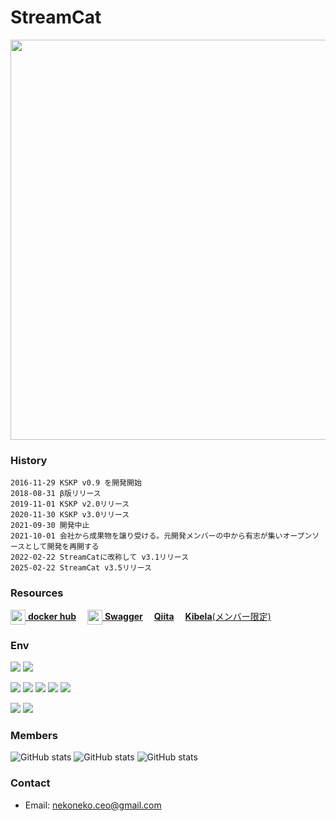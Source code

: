 # StreamCat
<img src="https://github.com/user-attachments/assets/48d74728-42a5-468a-b516-fd8d194e91e9" width="640">

### History
```
2016-11-29 KSKP v0.9 を開発開始
2018-08-31 β版リリース
2019-11-01 KSKP v2.0リリース
2020-11-30 KSKP v3.0リリース
2021-09-30 開発中止
2021-10-01 会社から成果物を譲り受ける。元開発メンバーの中から有志が集いオープンソースとして開発を再開する
2022-02-22 StreamCatに改称して v3.1リリース
2025-02-22 StreamCat v3.5リリース
```

### Resources
[<img valign=middle width=24 height=24 src="https://unpkg.com/simple-icons@v14/icons/docker.svg"/> **docker hub**](https://hub.docker.com/repositories/sabanyan)　
[<img valign=middle width=24 height=24 src="https://unpkg.com/simple-icons@v14/icons/swagger.svg"/> **Swagger**](https://app.swaggerhub.com/apis/sabanyansoft/StreamCat/v0.0.0#/)　
[**Qiita**](https://qiita.com/hiro80)　
[**Kibela**(メンバー限定)](https://sabanyan.kibe.la/)


### Env
  <img src="https://img.shields.io/badge/-Docker-EEE.svg?logo=docker&style=flat"> <img src="https://img.shields.io/badge/-Visual%20Studio%20Code-007ACC.svg?logo=visual-studio-code&style=flat">

  <img src="https://img.shields.io/badge/-Python-F9DC3E.svg?logo=python&style=flat"> <img src="https://img.shields.io/badge/-FastAPI-009688.svg?logo=fastapi&style=flat"> <img src="https://img.shields.io/badge/-SQLAlchemy-D71F00.svg?logo=sqlalchemy&style=flat"> <img src="https://img.shields.io/badge/-PostgreSQL-336791.svg?logo=postgresql&style=flat"> <img src="https://img.shields.io/badge/-nysol_python-7E4980.svg?&style=flat">

  <img src="https://img.shields.io/badge/-TypeScript-007ACC.svg?logo=typescript&style=flat"> <img src="https://img.shields.io/badge/-React-555.svg?logo=react&style=flat">


### Members
  ![GitHub stats](https://github-readme-stats.vercel.app/api?username=hiroshi80&show_icons=true&theme=default) ![GitHub stats](https://github-readme-stats.vercel.app/api?username=Kentaro-Yamada&show_icons=true&theme=default) ![GitHub stats](https://github-readme-stats.vercel.app/api?username=RyoTani0210&show_icons=true&theme=default)

### Contact
- Email: [nekoneko.ceo@gmail.com](mailto:nekoneko.ceo@gmail.com)
